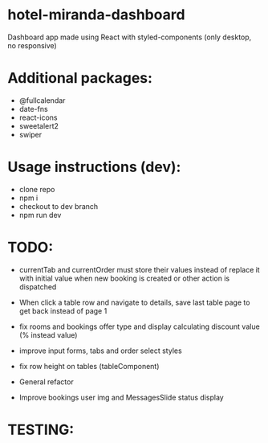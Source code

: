 # hotel-miranda-dashboard

Dashboard app made using React with styled-components (only desktop, no responsive)

# Additional packages:

- @fullcalendar
- date-fns
- react-icons
- sweetalert2
- swiper

# Usage instructions (dev):

- clone repo
- npm i
- checkout to dev branch
- npm run dev

# TODO:
- currentTab and currentOrder must store their values instead of replace it with initial value when new booking is created or other action is dispatched
- When click a table row and navigate to details, save last table page to get back instead of page 1
- fix rooms and bookings offer type and display calculating discount value (% instead value)

- improve input forms, tabs and order select styles
- fix row height on tables (tableComponent)
- General refactor

- Improve bookings user img and MessagesSlide status display

# TESTING: